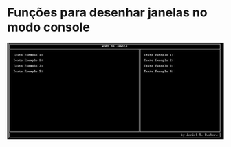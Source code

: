 # Funções para desenhar janelas no modo console

<img src="https://github.com/jocieltb/Alg2/blob/master/Funcoes-Janela-Console/Funcoes-Janela-Console/imagem/screenshot.JPG">
